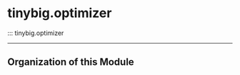 # tinybig.optimizer

::: tinybig.optimizer

---------------------------------------

## Organization of this Module
